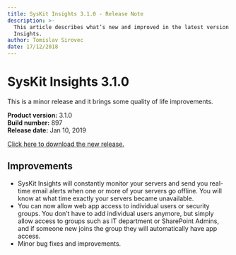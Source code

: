 ```yaml
---
title: SysKit Insights 3.1.0 - Release Note
description: >-
  This article describes what’s new and improved in the latest version of SysKit
  Insights.
author: Tomislav Sirovec
date: 17/12/2018
---
```


# SysKit Insights 3.1.0

This is a minor release and it brings some quality of life improvements.

**Product version:** 3.1.0  
**Build number:** 897  
**Release date:** Jan 10, 2019

[Click here to download the new release.](https://www.syskit.com/products/insights/download/)

## Improvements

* SysKit Insights will constantly monitor your servers and send you real-time email alerts when one or more of your servers go offline. You will know at what time exactly your servers became unavailable.
* You can now allow web app access to individual users or security groups. You don’t have to add individual users anymore, but simply allow access to groups such as IT department or SharePoint Admins, and if someone new joins the group they will automatically have app access.
* Minor bug fixes and improvements.

